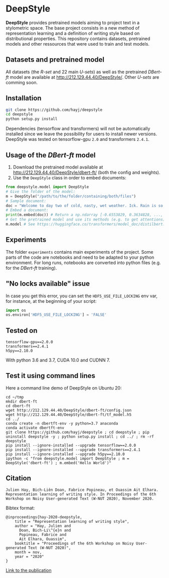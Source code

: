 # DeepStyle

**DeepStyle** provides pretrained models aiming to project text in a stylometric space. The base project consists in a new method of representation learning and a definition of writing style based on distributional properties. This repository contains datasets, pretrained models and other ressources that were used to train and test models.

## Datasets and pretrained model

All datasets (the *R-set* and 22 main *U-sets*) as well as the pretrained *DBert-ft* model are available at <http://212.129.44.40/DeepStyle/>. Other *U-sets* are comming soon.

## Installation

```bash
git clone https://github.com/hayj/deepstyle
cd deepstyle
python setup.py install
```

Dependencies (tensorflow and transformers) will not be automatically installed since we leave the possibility for users to install newer versions. DeepStyle was tested on tensorflow-gpu `2.0` and transformers `2.4.1`.

## Usage of the *DBert-ft* model

 1. Download the pretrained model available at <http://212.129.44.40/DeepStyle/dbert-ft/> (both the config and weights).
 2. Use the `DeepStyle` class in order to embed documents:

```python
from deepstyle.model import DeepStyle
# Give the folder of the model:
m = DeepStyle("/path/to/the/folder/containing/both/files")
# Sample document:
doc = "Welcome to day two of cold, nasty, wet weather. Ick. Rain is so bad by itself... But when you mix it with a hella cold temperature and nasty wind... Not so much fun anymore."
# Embed a document:
print(m.embed(doc)) # Return a np.ndarray [-0.6553829, 0.3634828, ..., 1.2970213, 0.1685428]
# Get the pretrained model and use its methods (e.g. to get attentions):
m.model # See https://huggingface.co/transformers/model_doc/distilbert.html#tfdistilbertforsequenceclassification
```

## Experiments

The folder `experiments` contains main experiments of the project. Some parts of the code are notebooks and need to be adapted to your python environment. For long runs, notebooks are converted into python files (e.g. for the *DBert-ft* training).

## "No locks available" issue

In case you get this error, you can set the `HDF5_USE_FILE_LOCKING` env var, for instance, at the beginning of your script:

```python
import os
os.environ['HDF5_USE_FILE_LOCKING'] = 'FALSE'
```

## Tested on

	tensorflow-gpu==2.0.0
	transformers==2.4.1
	h5py==2.10.0

With python 3.6 and 3.7, CUDA 10.0 and CUDNN 7.

## Test it using command lines

Here a command line demo of DeepStyle on Ubuntu 20:

	cd ~/tmp
	mkdir dbert-ft
	cd dbert-ft
	wget http://212.129.44.40/DeepStyle/dbert-ft/config.json
	wget http://212.129.44.40/DeepStyle/dbert-ft/tf_model.h5
	cd ../
	conda create -n dbertft-env -y python=3.7 anaconda
	conda activate dbertft-env
	git clone https://github.com/hayj/deepstyle ; cd deepstyle ; pip uninstall deepstyle -y ; python setup.py install ; cd ../ ; rm -rf deepstyle
	pip install --ignore-installed --upgrade tensorflow==2.0.0
	pip install --ignore-installed --upgrade transformers==2.4.1
	pip install --ignore-installed --upgrade h5py==2.10.0
	ipython -c "from deepstyle.model import DeepStyle ; m = DeepStyle('dbert-ft') ; m.embed('Hello World')"

## Citation

	Julien Hay, Bich-Liên Doan, Fabrice Popineau, et Ouassim Ait Elhara. Representation learning of writing style. In Proceedings of the 6th Workshop on Noisy User-generated Text (W-NUT 2020), November 2020.

Bibtex format:

	@inproceedings{hay-2020-deepstyle,
	    title = "Representation learning of writing style",
	    author = "Hay, Julien and
	      Doan, Bich-Li\^{e}n and
	      Popineau, Fabrice and
	      Ait Elhara, Ouassim",
	    booktitle = "Proceedings of the 6th Workshop on Noisy User-generated Text (W-NUT 2020)",
	    month = nov,
	    year = "2020"
	}

[Link to the publication](https://www.aclweb.org/anthology/2020.wnut-1.30.pdf)